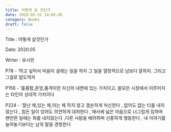 ```yaml
---
title: 어떻게 살 것인가
date: 2020-05-31 14:05:45
category: Books
draft: false
---
```


Title : 어떻게 살것인가

Date: 2020.05

Writer : 유시민
 

P78 - ‘하고 싶어서 마음이 설레는 일을 하자 그 일을 열정적으로 남보다 잘하자. 그리고 그걸로 밥도먹자

P156 - ‘훌륭함,존엄,품격이란 자신의 내면에 있는 가치이고, 쓸모은 시장에서 이루어지는 타인의 상대적 가치이다

P224 - '잘난 체,있는 체,아는 체 하지 않고 겸손하게 처신한다 , 없어도 없는 티를 내지 않는다 , 힘든 일이 있어도 의연하게 대처한다 , 매사에 넓은 마음으로 너그럽게 임하며 왠만한 일에는 
화를 내지않는다 ,다른 사람을 배려하며 신중하게 행동한다 , 내 이야기를 늘어놓기보다는 남의 말을 경청한다